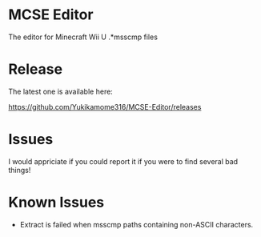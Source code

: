 # MCSE Editor
The editor for Minecraft Wii U .*msscmp files

# Release
The latest one is available here:

https://github.com/Yukikamome316/MCSE-Editor/releases

# Issues
I would appriciate if you could report it if you were to find several bad things!

# Known Issues
- Extract is failed when msscmp paths containing non-ASCII characters.
